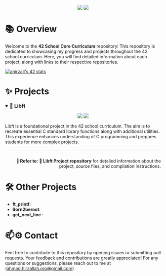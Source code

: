 <p align="center">
   <img src="https://img.shields.io/badge/42%20School%20Core%20Curriculum-Progress-green?style=for-the-badge"/>
   <img src="https://img.shields.io/github/last-commit/AhmadHirzallah/42-school-Core-Curriculum?style=for-the-badge&color=blue"/>
</p>


# 📚 Overview

Welcome to the **42 School Core Curriculum** repository! This repository is dedicated to showcasing my progress and projects throughout the 42 school curriculum. Here, you will find detailed information about each project, along with links to their respective repositories.

[![ahirzall's 42 stats](https://badge.mediaplus.ma/darkblue/ahirzall?1337Badge=off&UM6P=off)](https://github.com/oakoudad/badge42)


# ✨ Projects

<details open>
  <summary><h3 style="display: inline;">📌 Libft</h3></summary>

  <p align="middle">
     <img src="https://img.shields.io/badge/Libft-125%2F100-brightgreen?style=flat-square"/>
     <img src="https://img.shields.io/badge/language-C-blue.svg?style=flat-square"/>
  </p>

  <p>Libft is a foundational project in the 42 school curriculum. The aim is to recreate essential C standard library functions along with additional utilities. This experience enhances understanding of C programming and prepares students for more complex projects.</p>
</details>

<div style="margin-top: 20px; border-top: 1px solid #eaecef; padding-top: 10px;">
   <p align="right">
      <strong>🔗 Refer to:</strong> 
      <a href="https://github.com/AhmadHirzallah/Libft" style="text-decoration: none; font-weight: bold;">📂 Libft Project repository</a> 
      for detailed information about the project, source files, and compilation instructions.
   </p>
</div>


# 🛠️ Other Projects

- **ft_printf**: 
- **Born2beroot**: 
- **get_next_line** : 

# 📫⚙️ Contact
Feel free to contribute to this repository by opening issues or submitting pull requests. Your feedback and contributions are greatly appreciated!
For any questions or suggestions, please reach out to me at (ahmad.hirzallah.pro@gmail.com)
